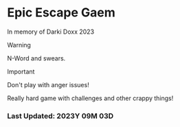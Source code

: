 # Epic Escape Gaem
In memory of Darki Doxx 2023

> [!WARNING]
> N-Word and swears.

> [!IMPORTANT]
> Don't play with anger issues!

Really hard game with challenges and other crappy things!

### Last Updated: 2023Y 09M 03D
